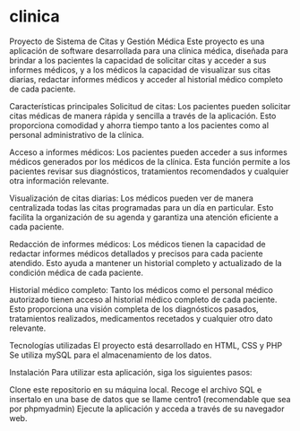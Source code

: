 # clinica
Proyecto de Sistema de Citas y Gestión Médica
Este proyecto es una aplicación de software desarrollada para una clínica médica, diseñada para brindar a los pacientes la capacidad de solicitar citas y 
acceder a sus informes médicos, y a los médicos la capacidad de visualizar sus citas diarias, redactar informes médicos y acceder al historial médico completo de cada paciente.

Características principales
Solicitud de citas: Los pacientes pueden solicitar citas médicas de manera rápida y sencilla a través de la aplicación. Esto proporciona comodidad y ahorra tiempo tanto a los pacientes como al personal administrativo de la clínica.

Acceso a informes médicos: Los pacientes pueden acceder a sus informes médicos generados por los médicos de la clínica. Esta función permite a los pacientes revisar sus diagnósticos, tratamientos recomendados y cualquier otra información relevante.

Visualización de citas diarias: Los médicos pueden ver de manera centralizada todas las citas programadas para un día en particular. Esto facilita la organización de su agenda y garantiza una atención eficiente a cada paciente.

Redacción de informes médicos: Los médicos tienen la capacidad de redactar informes médicos detallados y precisos para cada paciente atendido. Esto ayuda a mantener un historial completo y actualizado de la condición médica de cada paciente.

Historial médico completo: Tanto los médicos como el personal médico autorizado tienen acceso al historial médico completo de cada paciente. Esto proporciona una visión completa de los diagnósticos pasados, tratamientos realizados, medicamentos recetados y cualquier otro dato relevante.

Tecnologías utilizadas
El proyecto está desarrollado en HTML, CSS y PHP 
Se utiliza mySQL para el almacenamiento de los datos.

Instalación
Para utilizar esta aplicación, siga los siguientes pasos:

Clone este repositorio en su máquina local.
Recoge el archivo SQL e insertalo en una base de datos que se llame centro1 (recomendable que sea por phpmyadmin)
Ejecute la aplicación y acceda a través de su navegador web.
